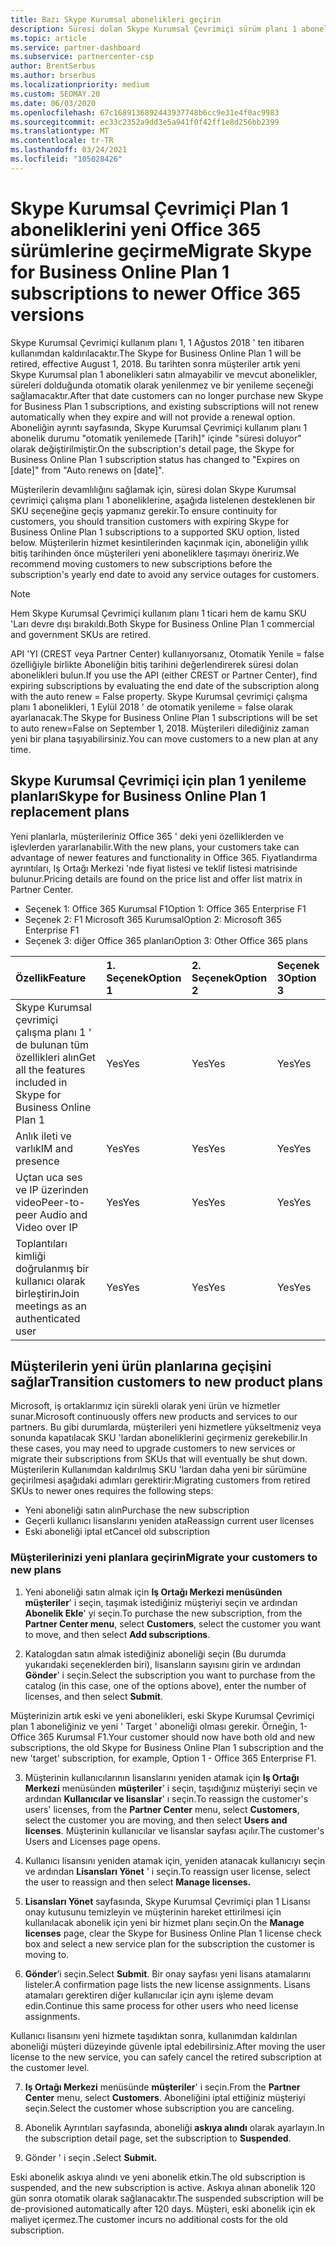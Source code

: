 ```yaml
---
title: Bazı Skype Kurumsal abonelikleri geçirin
description: Süresi dolan Skype Kurumsal Çevrimiçi sürüm planı 1 abonelikleriyle belirli müşterileri yeni Office 365 sürümlerine nasıl ve ne zaman geçirebileceğinizi öğrenin.
ms.topic: article
ms.service: partner-dashboard
ms.subservice: partnercenter-csp
author: BrentSerbus
ms.author: brserbus
ms.localizationpriority: medium
ms.custom: SEOMAY.20
ms.date: 06/03/2020
ms.openlocfilehash: 67c1689136892443937748b6cc9e31e4f0ac9983
ms.sourcegitcommit: ec33c2352a9dd3e5a941f0f42ff1e8d256bb2399
ms.translationtype: MT
ms.contentlocale: tr-TR
ms.lasthandoff: 03/24/2021
ms.locfileid: "105028426"
---
```

# <a name="migrate-skype-for-business-online-plan-1-subscriptions-to-newer-office-365-versions"></a><span data-ttu-id="9c551-103">Skype Kurumsal Çevrimiçi Plan 1 aboneliklerini yeni Office 365 sürümlerine geçirme</span><span class="sxs-lookup"><span data-stu-id="9c551-103">Migrate Skype for Business Online Plan 1 subscriptions to newer Office 365 versions</span></span>

<span data-ttu-id="9c551-104">Skype Kurumsal Çevrimiçi kullanım planı 1, 1 Ağustos 2018 ' ten itibaren kullanımdan kaldırılacaktır.</span><span class="sxs-lookup"><span data-stu-id="9c551-104">The Skype for Business Online Plan 1 will be retired, effective August 1, 2018.</span></span> <span data-ttu-id="9c551-105">Bu tarihten sonra müşteriler artık yeni Skype Kurumsal plan 1 abonelikleri satın almayabilir ve mevcut abonelikler, süreleri dolduğunda otomatik olarak yenilenmez ve bir yenileme seçeneği sağlamacaktır.</span><span class="sxs-lookup"><span data-stu-id="9c551-105">After that date customers can no longer purchase new Skype for Business Plan 1 subscriptions, and existing subscriptions will not renew automatically when they expire and will not provide a renewal option.</span></span> <span data-ttu-id="9c551-106">Aboneliğin ayrıntı sayfasında, Skype Kurumsal Çevrimiçi kullanım planı 1 abonelik durumu "otomatik yenilemede [Tarih]" içinde "süresi doluyor" olarak değiştirilmiştir.</span><span class="sxs-lookup"><span data-stu-id="9c551-106">On the subscription's detail page, the Skype for Business Online Plan 1 subscription status has changed to "Expires on [date]" from "Auto renews on [date]".</span></span>  

<span data-ttu-id="9c551-107">Müşterilerin devamlılığını sağlamak için, süresi dolan Skype Kurumsal çevrimiçi çalışma planı 1 aboneliklerine, aşağıda listelenen desteklenen bir SKU seçeneğine geçiş yapmanız gerekir.</span><span class="sxs-lookup"><span data-stu-id="9c551-107">To ensure continuity for customers, you should transition customers with expiring Skype for Business Online Plan 1 subscriptions to a supported SKU option, listed below.</span></span> <span data-ttu-id="9c551-108">Müşterilerin hizmet kesintilerinden kaçınmak için, aboneliğin yıllık bitiş tarihinden önce müşterileri yeni aboneliklere taşımayı öneririz.</span><span class="sxs-lookup"><span data-stu-id="9c551-108">We recommend moving customers to new subscriptions before the subscription's yearly end date to avoid any service outages for customers.</span></span> 

>[!NOTE]
><span data-ttu-id="9c551-109">Hem Skype Kurumsal Çevrimiçi kullanım planı 1 ticari hem de kamu SKU 'Ları devre dışı bırakıldı.</span><span class="sxs-lookup"><span data-stu-id="9c551-109">Both Skype for Business Online Plan 1 commercial and government SKUs are retired.</span></span>

<span data-ttu-id="9c551-110">API 'YI (CREST veya Partner Center) kullanıyorsanız, Otomatik Yenile = false özelliğiyle birlikte Aboneliğin bitiş tarihini değerlendirerek süresi dolan abonelikleri bulun.</span><span class="sxs-lookup"><span data-stu-id="9c551-110">If you use the API (either CREST or Partner Center), find expiring subscriptions by evaluating the end date of the subscription along with the auto renew = False property.</span></span> <span data-ttu-id="9c551-111">Skype Kurumsal çevrimiçi çalışma planı 1 abonelikleri, 1 Eylül 2018 ' de otomatik yenileme = false olarak ayarlanacak.</span><span class="sxs-lookup"><span data-stu-id="9c551-111">The Skype for Business Online Plan 1 subscriptions will be set to auto renew=False on September 1, 2018.</span></span> <span data-ttu-id="9c551-112">Müşterileri dilediğiniz zaman yeni bir plana taşıyabilirsiniz.</span><span class="sxs-lookup"><span data-stu-id="9c551-112">You can move customers to a new plan at any time.</span></span> 

## <a name="skype-for-business-online-plan-1-replacement-plans"></a><span data-ttu-id="9c551-113">Skype Kurumsal Çevrimiçi için plan 1 yenileme planları</span><span class="sxs-lookup"><span data-stu-id="9c551-113">Skype for Business Online Plan 1 replacement plans</span></span>

<span data-ttu-id="9c551-114">Yeni planlarla, müşterileriniz Office 365 ' deki yeni özelliklerden ve işlevlerden yararlanabilir.</span><span class="sxs-lookup"><span data-stu-id="9c551-114">With the new plans, your customers take can advantage of newer features and functionality in Office 365.</span></span> <span data-ttu-id="9c551-115">Fiyatlandırma ayrıntıları, Iş Ortağı Merkezi 'nde fiyat listesi ve teklif listesi matrisinde bulunur.</span><span class="sxs-lookup"><span data-stu-id="9c551-115">Pricing details are found on the price list and offer list matrix in Partner Center.</span></span> 

- <span data-ttu-id="9c551-116">Seçenek 1: Office 365 Kurumsal F1</span><span class="sxs-lookup"><span data-stu-id="9c551-116">Option 1: Office 365 Enterprise F1</span></span>
- <span data-ttu-id="9c551-117">Seçenek 2: F1 Microsoft 365 Kurumsal</span><span class="sxs-lookup"><span data-stu-id="9c551-117">Option 2: Microsoft 365 Enterprise F1</span></span>
- <span data-ttu-id="9c551-118">Seçenek 3: diğer Office 365 planları</span><span class="sxs-lookup"><span data-stu-id="9c551-118">Option 3: Other Office 365 plans</span></span>

|<span data-ttu-id="9c551-119">**Özellik**</span><span class="sxs-lookup"><span data-stu-id="9c551-119">**Feature**</span></span>    |<span data-ttu-id="9c551-120">**1\. Seçenek**</span><span class="sxs-lookup"><span data-stu-id="9c551-120">**Option 1**</span></span>   |<span data-ttu-id="9c551-121">**2\. Seçenek**</span><span class="sxs-lookup"><span data-stu-id="9c551-121">**Option 2**</span></span>   |<span data-ttu-id="9c551-122">**Seçenek 3**</span><span class="sxs-lookup"><span data-stu-id="9c551-122">**Option 3**</span></span>   |
|:-----------------|:-----------------|:-------------|:------------|
|<span data-ttu-id="9c551-123">Skype Kurumsal çevrimiçi çalışma planı 1 ' de bulunan tüm özellikleri alın</span><span class="sxs-lookup"><span data-stu-id="9c551-123">Get all the features included in Skype for Business Online Plan 1</span></span>|<span data-ttu-id="9c551-124">Yes</span><span class="sxs-lookup"><span data-stu-id="9c551-124">Yes</span></span>   |<span data-ttu-id="9c551-125">Yes</span><span class="sxs-lookup"><span data-stu-id="9c551-125">Yes</span></span>   |<span data-ttu-id="9c551-126">Yes</span><span class="sxs-lookup"><span data-stu-id="9c551-126">Yes</span></span>   |
|<span data-ttu-id="9c551-127">Anlık ileti ve varlık</span><span class="sxs-lookup"><span data-stu-id="9c551-127">IM and presence</span></span> |<span data-ttu-id="9c551-128">Yes</span><span class="sxs-lookup"><span data-stu-id="9c551-128">Yes</span></span>   |<span data-ttu-id="9c551-129">Yes</span><span class="sxs-lookup"><span data-stu-id="9c551-129">Yes</span></span>   |<span data-ttu-id="9c551-130">Yes</span><span class="sxs-lookup"><span data-stu-id="9c551-130">Yes</span></span>   |
|<span data-ttu-id="9c551-131">Uçtan uca ses ve IP üzerinden video</span><span class="sxs-lookup"><span data-stu-id="9c551-131">Peer-to-peer Audio and Video over IP</span></span>|<span data-ttu-id="9c551-132">Yes</span><span class="sxs-lookup"><span data-stu-id="9c551-132">Yes</span></span>   |<span data-ttu-id="9c551-133">Yes</span><span class="sxs-lookup"><span data-stu-id="9c551-133">Yes</span></span>   |<span data-ttu-id="9c551-134">Yes</span><span class="sxs-lookup"><span data-stu-id="9c551-134">Yes</span></span>   
|<span data-ttu-id="9c551-135">Toplantıları kimliği doğrulanmış bir kullanıcı olarak birleştirin</span><span class="sxs-lookup"><span data-stu-id="9c551-135">Join meetings as an authenticated user</span></span>| <span data-ttu-id="9c551-136">Yes</span><span class="sxs-lookup"><span data-stu-id="9c551-136">Yes</span></span>   |<span data-ttu-id="9c551-137">Yes</span><span class="sxs-lookup"><span data-stu-id="9c551-137">Yes</span></span>   |<span data-ttu-id="9c551-138">Yes</span><span class="sxs-lookup"><span data-stu-id="9c551-138">Yes</span></span>   |

## <a name="transition-customers-to-new-product-plans"></a><span data-ttu-id="9c551-139">Müşterilerin yeni ürün planlarına geçişini sağlar</span><span class="sxs-lookup"><span data-stu-id="9c551-139">Transition customers to new product plans</span></span>

<span data-ttu-id="9c551-140">Microsoft, iş ortaklarımız için sürekli olarak yeni ürün ve hizmetler sunar.</span><span class="sxs-lookup"><span data-stu-id="9c551-140">Microsoft continuously offers new products and services to our partners.</span></span> <span data-ttu-id="9c551-141">Bu gibi durumlarda, müşterileri yeni hizmetlere yükseltmeniz veya sonunda kapatılacak SKU 'lardan aboneliklerini geçirmeniz gerekebilir.</span><span class="sxs-lookup"><span data-stu-id="9c551-141">In these cases, you may need to upgrade customers to new services or migrate their subscriptions from SKUs that will eventually be shut down.</span></span> <span data-ttu-id="9c551-142">Müşterilerin Kullanımdan kaldırılmış SKU 'lardan daha yeni bir sürümüne geçirilmesi aşağıdaki adımları gerektirir:</span><span class="sxs-lookup"><span data-stu-id="9c551-142">Migrating customers from retired SKUs to newer ones requires the following steps:</span></span>

- <span data-ttu-id="9c551-143">Yeni aboneliği satın alın</span><span class="sxs-lookup"><span data-stu-id="9c551-143">Purchase the new subscription</span></span>
- <span data-ttu-id="9c551-144">Geçerli kullanıcı lisanslarını yeniden ata</span><span class="sxs-lookup"><span data-stu-id="9c551-144">Reassign current user licenses</span></span>
- <span data-ttu-id="9c551-145">Eski aboneliği iptal et</span><span class="sxs-lookup"><span data-stu-id="9c551-145">Cancel old subscription</span></span>

### <a name="migrate-your-customers-to-new-plans"></a><span data-ttu-id="9c551-146">Müşterilerinizi yeni planlara geçirin</span><span class="sxs-lookup"><span data-stu-id="9c551-146">Migrate your customers to new plans</span></span>

1. <span data-ttu-id="9c551-147">Yeni aboneliği satın almak için **Iş Ortağı Merkezi menüsünden** **müşteriler**' i seçin, taşımak istediğiniz müşteriyi seçin ve ardından **Abonelik Ekle**' yi seçin.</span><span class="sxs-lookup"><span data-stu-id="9c551-147">To purchase the new subscription, from the **Partner Center menu**, select **Customers**, select the customer you want to move, and then select **Add subscriptions**.</span></span>

2. <span data-ttu-id="9c551-148">Katalogdan satın almak istediğiniz aboneliği seçin (Bu durumda yukarıdaki seçeneklerden biri), lisansların sayısını girin ve ardından **Gönder**' i seçin.</span><span class="sxs-lookup"><span data-stu-id="9c551-148">Select the subscription you want to purchase from the catalog (in this case, one of the options above), enter the number of licenses, and then select **Submit**.</span></span> 

<span data-ttu-id="9c551-149">Müşterinizin artık eski ve yeni abonelikleri, eski Skype Kurumsal Çevrimiçi plan 1 aboneliğiniz ve yeni ' Target ' aboneliği olması gerekir. Örneğin, 1-Office 365 Kurumsal F1.</span><span class="sxs-lookup"><span data-stu-id="9c551-149">Your customer should now have both old and new subscriptions, the old Skype for Business Online Plan 1  subscription and the new 'target' subscription, for example, Option 1 - Office 365 Enterprise F1.</span></span>

3. <span data-ttu-id="9c551-150">Müşterinin kullanıcılarının lisanslarını yeniden atamak için **Iş Ortağı Merkezi** menüsünden **müşteriler**' i seçin, taşıdığınız müşteriyi seçin ve ardından **Kullanıcılar ve lisanslar**' ı seçin.</span><span class="sxs-lookup"><span data-stu-id="9c551-150">To reassign the customer's users' licenses, from the **Partner Center** menu, select **Customers**, select the customer you are moving, and then select **Users and licenses**.</span></span> <span data-ttu-id="9c551-151">Müşterinin kullanıcılar ve lisanslar sayfası açılır.</span><span class="sxs-lookup"><span data-stu-id="9c551-151">The customer's Users and Licenses page opens.</span></span>

4. <span data-ttu-id="9c551-152">Kullanıcı lisansını yeniden atamak için, yeniden atanacak kullanıcıyı seçin ve ardından **Lisansları Yönet** ' i seçin.</span><span class="sxs-lookup"><span data-stu-id="9c551-152">To reassign user license, select the user to reassign and then select **Manage licenses.**</span></span>

5. <span data-ttu-id="9c551-153">**Lisansları Yönet** sayfasında, Skype Kurumsal Çevrimiçi plan 1 Lisansı onay kutusunu temizleyin ve müşterinin hareket ettirilmesi için kullanılacak abonelik için yeni bir hizmet planı seçin.</span><span class="sxs-lookup"><span data-stu-id="9c551-153">On the **Manage licenses** page, clear the Skype for Business Online Plan 1 license check box and select a new service plan for the subscription the customer is moving to.</span></span>

6. <span data-ttu-id="9c551-154">**Gönder**’i seçin.</span><span class="sxs-lookup"><span data-stu-id="9c551-154">Select **Submit**.</span></span> <span data-ttu-id="9c551-155">Bir onay sayfası yeni lisans atamalarını listeler.</span><span class="sxs-lookup"><span data-stu-id="9c551-155">A confirmation page lists the new license assignments.</span></span> <span data-ttu-id="9c551-156">Lisans atamaları gerektiren diğer kullanıcılar için aynı işleme devam edin.</span><span class="sxs-lookup"><span data-stu-id="9c551-156">Continue this same process for other users who need license assignments.</span></span>

<span data-ttu-id="9c551-157">Kullanıcı lisansını yeni hizmete taşıdıktan sonra, kullanımdan kaldırılan aboneliği müşteri düzeyinde güvenle iptal edebilirsiniz.</span><span class="sxs-lookup"><span data-stu-id="9c551-157">After moving the user license to the new service, you can safely cancel the retired subscription at the customer level.</span></span>

7. <span data-ttu-id="9c551-158">**Iş Ortağı Merkezi** menüsünde **müşteriler**' i seçin.</span><span class="sxs-lookup"><span data-stu-id="9c551-158">From the **Partner Center** menu, select **Customers**.</span></span> <span data-ttu-id="9c551-159">Aboneliğini iptal ettiğiniz müşteriyi seçin.</span><span class="sxs-lookup"><span data-stu-id="9c551-159">Select the customer whose subscription you are canceling.</span></span>

8. <span data-ttu-id="9c551-160">Abonelik Ayrıntıları sayfasında, aboneliği **askıya alındı** olarak ayarlayın.</span><span class="sxs-lookup"><span data-stu-id="9c551-160">In the subscription detail page, set the subscription to **Suspended**.</span></span>

9. <span data-ttu-id="9c551-161">Gönder ' i seçin **.**</span><span class="sxs-lookup"><span data-stu-id="9c551-161">Select **Submit.**</span></span>

<span data-ttu-id="9c551-162">Eski abonelik askıya alındı ve yeni abonelik etkin.</span><span class="sxs-lookup"><span data-stu-id="9c551-162">The old subscription is suspended, and the new subscription is active.</span></span> <span data-ttu-id="9c551-163">Askıya alınan abonelik 120 gün sonra otomatik olarak sağlanacaktır.</span><span class="sxs-lookup"><span data-stu-id="9c551-163">The suspended subscription will be de-provisioned automatically after 120 days.</span></span> <span data-ttu-id="9c551-164">Müşteri, eski abonelik için ek maliyet içermez.</span><span class="sxs-lookup"><span data-stu-id="9c551-164">The customer incurs no additional costs for the old subscription.</span></span>

